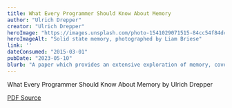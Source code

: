 ```yaml
---
title: What Every Programmer Should Know About Memory
author: "Ulrich Drepper"
creator: "Ulrich Drepper"
heroImage: "https://images.unsplash.com/photo-1541029071515-84cc54f84dc5?q=80&w=2370&auto=format&fit=crop&ixlib=rb-4.0.3&ixid=M3wxMjA3fDB8MHxwaG90by1wYWdlfHx8fGVufDB8fHx8fA%3D%3D"
heroImageAlt: "Solid state memory, photographed by Liam Briese"
link: ''
dateConsumed: "2015-03-01"
pubDate: "2023-05-10"
blurb: "A paper which provides an extensive exploration of memory, covering topics such as management, organization, and optimization. Despite being over a decade old, the paper remains highly relevant to software engineering today, as some of its insights and concepts continue to be applicable for optimal code performance."
---
```


What Every Programmer Should Know About Memory by Ulrich Drepper

[PDF Source](https://people.freebsd.org/~lstewart/articles/cpumemory.pdf)